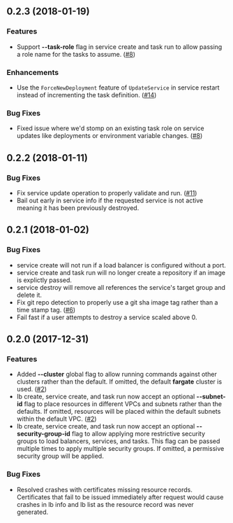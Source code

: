 ## 0.2.3 (2018-01-19)

### Features

- Support **--task-role** flag in service create and task run to allow passing
  a role name for the tasks to assume. ([#8][issue-8])

### Enhancements

- Use the `ForceNewDeployment` feature of `UpdateService` in service restart
  instead of incrementing the task definition. ([#14][issue-14])

### Bug Fixes

- Fixed issue where we'd stomp on an existing task role on service updates like
  deployments or environment variable changes. ([#8][issue-8])

## 0.2.2 (2018-01-11)

### Bug Fixes

- Fix service update operation to properly validate and run. ([#11][issue-11])
- Bail out early in service info if the requested service is not active meaning
  it has been previously destroyed.

## 0.2.1 (2018-01-02)

### Bug Fixes

- service create will not run if a load balancer is configured without a port.
- service create and task run will no longer create a repository if an image is
  explictly passed.
- service destroy will remove all references the service's target group and
  delete it.
- Fix git repo detection to properly use a git sha image tag rather than a
  time stamp tag. ([#6][issue-6])
- Fail fast if a user attempts to destroy a service scaled above 0.

## 0.2.0 (2017-12-31)

### Features

- Added **--cluster** global flag to allow running commands against other
  clusters rather than the default. If omitted, the default **fargate** cluster
  is used. ([#2][issue-2])
- lb create, service create, and task run now accept an optional **--subnet-id**
  flag to place resources in different VPCs and subnets rather than the
  defaults. If omitted, resources will be placed within the default subnets
  within the default VPC. ([#2][issue-2])
- lb create, service create, and task run now accept an optional
  **--security-group-id** flag to allow applying more restrictive security
  groups to load balancers, services, and tasks. This flag can be passed
  multiple times to apply multiple security groups. If omitted, a permissive
  security group will be applied.

### Bug Fixes

- Resolved crashes with certificates missing resource records. Certificates that
  fail to be issued immediately after request would cause crashes in lb info and
  lb list as the resource record was never generated.

[issue-2]: https://github.com/jpignata/fargate/issues/2
[issue-6]: https://github.com/jpignata/fargate/issues/6
[issue-8]: https://github.com/jpignata/fargate/issues/8
[issue-11]: https://github.com/jpignata/fargate/issues/11
[issue-14]: https://github.com/jpignata/fargate/issues/14
